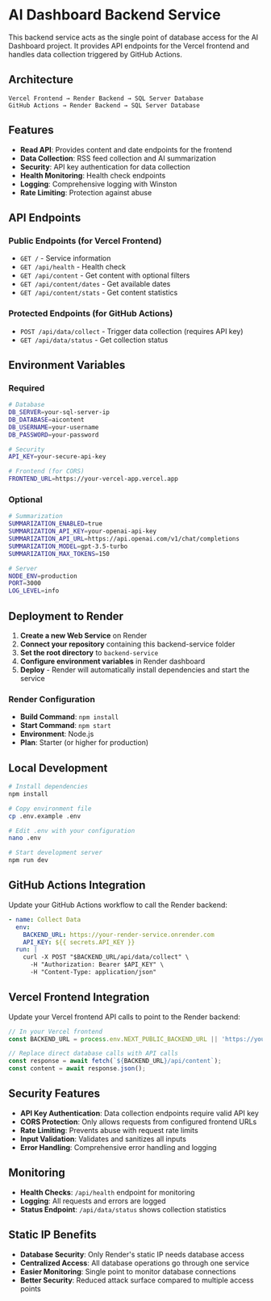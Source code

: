 # AI Dashboard Backend Service

This backend service acts as the single point of database access for the AI Dashboard project. It provides API endpoints for the Vercel frontend and handles data collection triggered by GitHub Actions.

## Architecture

```
Vercel Frontend → Render Backend → SQL Server Database
GitHub Actions → Render Backend → SQL Server Database
```

## Features

- **Read API**: Provides content and date endpoints for the frontend
- **Data Collection**: RSS feed collection and AI summarization
- **Security**: API key authentication for data collection
- **Health Monitoring**: Health check endpoints
- **Logging**: Comprehensive logging with Winston
- **Rate Limiting**: Protection against abuse

## API Endpoints

### Public Endpoints (for Vercel Frontend)

- `GET /` - Service information
- `GET /api/health` - Health check
- `GET /api/content` - Get content with optional filters
- `GET /api/content/dates` - Get available dates
- `GET /api/content/stats` - Get content statistics

### Protected Endpoints (for GitHub Actions)

- `POST /api/data/collect` - Trigger data collection (requires API key)
- `GET /api/data/status` - Get collection status

## Environment Variables

### Required

```bash
# Database
DB_SERVER=your-sql-server-ip
DB_DATABASE=aicontent
DB_USERNAME=your-username
DB_PASSWORD=your-password

# Security
API_KEY=your-secure-api-key

# Frontend (for CORS)
FRONTEND_URL=https://your-vercel-app.vercel.app
```

### Optional

```bash
# Summarization
SUMMARIZATION_ENABLED=true
SUMMARIZATION_API_KEY=your-openai-api-key
SUMMARIZATION_API_URL=https://api.openai.com/v1/chat/completions
SUMMARIZATION_MODEL=gpt-3.5-turbo
SUMMARIZATION_MAX_TOKENS=150

# Server
NODE_ENV=production
PORT=3000
LOG_LEVEL=info
```

## Deployment to Render

1. **Create a new Web Service** on Render
2. **Connect your repository** containing this backend-service folder
3. **Set the root directory** to `backend-service`
4. **Configure environment variables** in Render dashboard
5. **Deploy** - Render will automatically install dependencies and start the service

### Render Configuration

- **Build Command**: `npm install`
- **Start Command**: `npm start`
- **Environment**: Node.js
- **Plan**: Starter (or higher for production)

## Local Development

```bash
# Install dependencies
npm install

# Copy environment file
cp .env.example .env

# Edit .env with your configuration
nano .env

# Start development server
npm run dev
```

## GitHub Actions Integration

Update your GitHub Actions workflow to call the Render backend:

```yaml
- name: Collect Data
  env:
    BACKEND_URL: https://your-render-service.onrender.com
    API_KEY: ${{ secrets.API_KEY }}
  run: |
    curl -X POST "$BACKEND_URL/api/data/collect" \
      -H "Authorization: Bearer $API_KEY" \
      -H "Content-Type: application/json"
```

## Vercel Frontend Integration

Update your Vercel frontend API calls to point to the Render backend:

```javascript
// In your Vercel frontend
const BACKEND_URL = process.env.NEXT_PUBLIC_BACKEND_URL || 'https://your-render-service.onrender.com';

// Replace direct database calls with API calls
const response = await fetch(`${BACKEND_URL}/api/content`);
const content = await response.json();
```

## Security Features

- **API Key Authentication**: Data collection endpoints require valid API key
- **CORS Protection**: Only allows requests from configured frontend URLs
- **Rate Limiting**: Prevents abuse with request rate limits
- **Input Validation**: Validates and sanitizes all inputs
- **Error Handling**: Comprehensive error handling and logging

## Monitoring

- **Health Checks**: `/api/health` endpoint for monitoring
- **Logging**: All requests and errors are logged
- **Status Endpoint**: `/api/data/status` shows collection statistics

## Static IP Benefits

- **Database Security**: Only Render's static IP needs database access
- **Centralized Access**: All database operations go through one service
- **Easier Monitoring**: Single point to monitor database connections
- **Better Security**: Reduced attack surface compared to multiple access points
